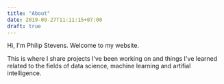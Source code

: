 ```yaml
---
title: "About"
date: 2019-09-27T11:11:15+07:00
draft: true
---
```


Hi, I'm Philip Stevens. Welcome to my website.  

This is where I share projects I've been working on and things I've learned related to the 
fields of data science, machine learning and artifial intelligence.

